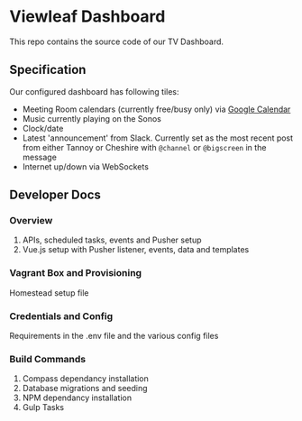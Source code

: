 # Viewleaf Dashboard

This repo contains the source code of our TV Dashboard.

## Specification

Our configured dashboard has following tiles:

- Meeting Room calendars (currently free/busy only) via [Google Calendar](https://google.com/calendar)
- Music currently playing on the Sonos
- Clock/date
- Latest 'announcement' from Slack. Currently set as the most recent post from either Tannoy or Cheshire with `@channel` or `@bigscreen` in the message
- Internet up/down via WebSockets

## Developer Docs

### Overview

1. APIs, scheduled tasks, events and Pusher setup
2. Vue.js setup with Pusher listener, events, data and templates

### Vagrant Box and Provisioning

Homestead setup file

### Credentials and Config

Requirements in the .env file and the various config files

### Build Commands

1. Compass dependancy installation
1. Database migrations and seeding
1. NPM dependancy installation
1. Gulp Tasks